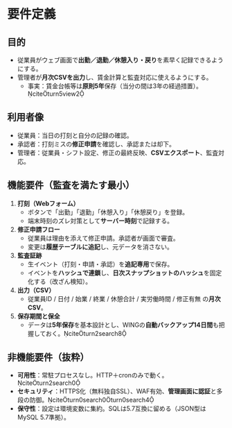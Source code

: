 # 要件定義

## 目的
- 従業員がウェブ画面で**出勤／退勤／休憩入り・戻り**を素早く記録できるようにする。
- 管理者が**月次CSVを出力**し、賃金計算と監査対応に使えるようにする。
  - 事実：賃金台帳等は**原則5年**保存（当分の間は3年の経過措置）。citeturn5view2

## 利用者像
- 従業員：当日の打刻と自分の記録の確認。
- 承認者：打刻ミスの**修正申請**を確認し、承認または却下。
- 管理者：従業員・シフト設定、修正の最終反映、**CSVエクスポート**、監査対応。

## 機能要件（監査を満たす最小）
1. **打刻（Webフォーム）**  
   - ボタンで「出勤」「退勤」「休憩入り」「休憩戻り」を登録。  
   - 端末時刻のズレ対策として**サーバー時刻**で記録する。
2. **修正申請フロー**  
   - 従業員は理由を添えて修正申請。承認者が画面で審査。  
   - 変更は**履歴テーブルに追記**し、元データを消さない。
3. **監査証跡**  
   - 生イベント（打刻・申請・承認）を**追記専用**で保存。  
   - イベントを**ハッシュで連鎖**し、**日次スナップショットのハッシュ**を固定化する（改ざん検知）。
4. **出力（CSV）**  
   - 従業員ID / 日付 / 始業 / 終業 / 休憩合計 / 実労働時間 / 修正有無 の**月次CSV**。
5. **保存期間と保全**  
   - データは**5年保存**を基本設計とし、WINGの**自動バックアップ14日間**も把握しておく。citeturn2search8

## 非機能要件（抜粋）
- **可用性**：常駐プロセスなし。HTTP＋cronのみで動く。citeturn2search0
- **セキュリティ**：HTTPS化（無料独自SSL）、WAF有効、**管理画面に認証**と多段の防御。citeturn0search0turn0search4
- **保守性**：設定は環境変数に集約。SQLは5.7互換に留める（JSON型はMySQL 5.7準拠）。
